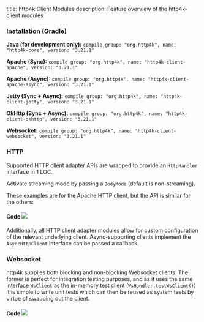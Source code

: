 title: http4k Client Modules
description: Feature overview of the http4k-client modules

### Installation (Gradle)
**Java (for development only):** ```compile group: "org.http4k", name: "http4k-core", version: "3.21.1"```

**Apache (Sync):** ```compile group: "org.http4k", name: "http4k-client-apache", version: "3.21.1"```

**Apache (Async):** ```compile group: "org.http4k", name: "http4k-client-apache-async", version: "3.21.1"```

**Jetty (Sync + Async):** ```compile group: "org.http4k", name: "http4k-client-jetty", version: "3.21.1"```

**OkHttp (Sync + Async):** ```compile group: "org.http4k", name: "http4k-client-okhttp", version: "3.21.1"```

**Websocket:** ```compile group: "org.http4k", name: "http4k-client-websocket", version: "3.21.1"```

### HTTP
Supported HTTP client adapter APIs are wrapped to provide an `HttpHandler` interface in 1 LOC.

Activate streaming mode by passing a `BodyMode` (default is non-streaming).

These examples are for the Apache HTTP client, but the API is similar for the others:

#### Code [<img class="octocat" src="/img/octocat-32.png"/>](https://github.com/http4k/http4k/blob/master/src/docs/guide/modules/clients/example_http.kt)
<script src="https://gist-it.appspot.com/https://github.com/http4k/http4k/blob/master/src/docs/guide/modules/clients/example_http.kt"></script>

Additionally, all HTTP client adapter modules allow for custom configuration of the relevant underlying client. Async-supporting clients implement the `AsyncHttpClient` interface can be passed a callback.

### Websocket
http4k supplies both blocking and non-blocking Websocket clients. The former is perfect for integration testing purposes, and as it uses the same interface `WsClient` as the in-memory test client (`WsHandler.testWsClient()`) it is simple to write unit tests which can then be reused as system tests by virtue of swapping out the client.

#### Code [<img class="octocat" src="/img/octocat-32.png"/>](https://github.com/http4k/http4k/blob/master/src/docs/guide/modules/clients/example_websocket.kt)
<script src="https://gist-it.appspot.com/https://github.com/http4k/http4k/blob/master/src/docs/guide/modules/clients/example_websocket.kt"></script>

